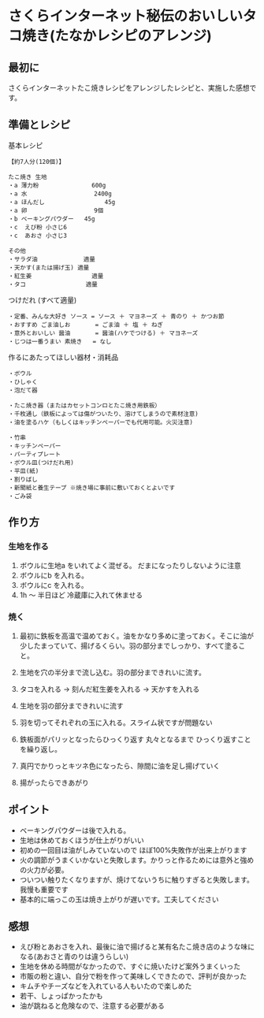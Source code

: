 
# さくらインターネット秘伝のおいしいタコ焼き(たなかレシピのアレンジ)

## 最初に

さくらインターネットたこ焼きレシピをアレンジしたレシピと、実施した感想です。

## 準備とレシピ

基本レシピ
```
【約7人分(120個)】

たこ焼き 生地
・a 薄力粉               600g
・a 水                   2400g
・a ほんだし                 45g
・a 卵                   9個
・b ベーキングパウダー   45g
・c  えび粉 小さじ6
・c  あおさ 小さじ3

その他
・サラダ油             適量
・天かす(または揚げ玉) 適量
・紅生姜                 適量
・タコ                 適量
```

つけだれ (すべて適量)
```
・定番、みんな大好き ソース = ソース ＋ マヨネーズ ＋ 青のり ＋ かつお節
・おすすめ ごま油しお       = ごま油 ＋ 塩 ＋ ねぎ
・意外とおいしい 醤油       = 醤油(ハケでつける) ＋ マヨネーズ
・じつは一番うまい 素焼き   = なし
```
作るにあたってほしい器材・消耗品
```
・ボウル
・ひしゃく
・泡だて器

・たこ焼き器（またはカセットコンロとたこ焼き用鉄板）
・千枚通し（鉄板によっては傷がついたり、溶けてしまうので素材注意)
・油を塗るハケ（もしくはキッチンペーパーでも代用可能。火災注意)

・竹串
・キッチンペーパー
・パーティプレート
・ボウル皿(つけだれ用)
・平皿(紙)
・割りばし
・新聞紙と養生テープ ※焼き場に事前に敷いておくとよいです
・ごみ袋
```

## 作り方

### 生地を作る

1. ボウルに生地a をいれてよく混ぜる。 だまになったりしないように注意
2. ボウルにb を入れる。
3. ボウルにc を入れる。
4. 1h ～ 半日ほど 冷蔵庫に入れて休ませる

### 焼く

1. 最初に鉄板を高温で温めておく。油をかなり多めに塗っておく。そこに油が少したまっていて、揚げるくらい。羽の部分までしっかり、すべて塗ること。

2. 生地を穴の半分まで流し込む。羽の部分まできれいに流す。

3. タコを入れる → 刻んだ紅生姜を入れる → 天かすを入れる

4. 生地を羽の部分まできれいに流す

5. 羽を切ってそれぞれの玉に入れる。スライム状ですが問題ない

6. 鉄板面がパリッとなったらひっくり返す 丸々となるまで ひっくり返すことを繰り返し。

7. 真円でかりっとキツネ色になったら、隙間に油を足し揚げていく

8. 揚がったらできあがり

## ポイント


* ベーキングパウダーは後で入れる。
* 生地は休めておくほうが仕上がりがいい
* 初めの一回目は油がしみていないので ほぼ100%失敗作が出来上がります
* 火の調節がうまくいかないと失敗します。かりっと作るためには意外と強めの火力が必要。
* ついつい触りたくなりますが、焼けてないうちに触りすぎると失敗します。我慢も重要です
* 基本的に端っこの玉は焼き上がりが遅いです。工夫してください


## 感想
* えび粉とあおさを入れ、最後に油で揚げると某有名たこ焼き店のような味になる(あおさと青のりは違うらしい)
* 生地を休める時間がなかったので、すぐに焼いたけど案外うまくいった
* 市販の粉と違い、自分で粉を作って美味しくできたので、評判が良かった
* キムチやチーズなどを入れている人もいたので楽しめた
* 若干、しょっぱかったかも
* 油が跳ねると危険なので、注意する必要がある